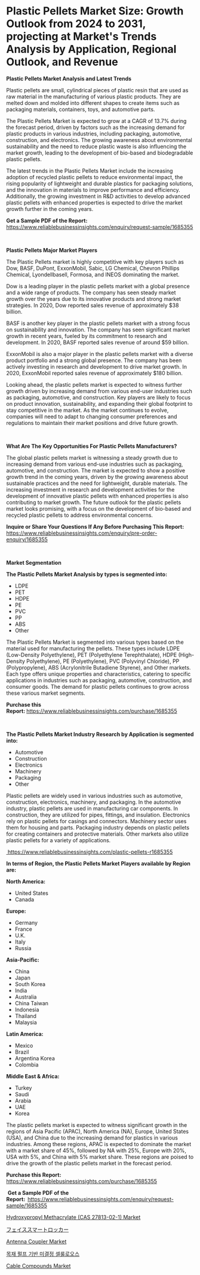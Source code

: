 <p><h1>Plastic Pellets Market Size: Growth Outlook from 2024 to 2031, projecting at Market's Trends Analysis by Application, Regional Outlook, and Revenue</h1></p><p><strong>Plastic Pellets Market Analysis and Latest Trends</strong></p>
<p><p>Plastic pellets are small, cylindrical pieces of plastic resin that are used as raw material in the manufacturing of various plastic products. They are melted down and molded into different shapes to create items such as packaging materials, containers, toys, and automotive parts.</p><p>The Plastic Pellets Market is expected to grow at a CAGR of 13.7% during the forecast period, driven by factors such as the increasing demand for plastic products in various industries, including packaging, automotive, construction, and electronics. The growing awareness about environmental sustainability and the need to reduce plastic waste is also influencing the market growth, leading to the development of bio-based and biodegradable plastic pellets.</p><p>The latest trends in the Plastic Pellets Market include the increasing adoption of recycled plastic pellets to reduce environmental impact, the rising popularity of lightweight and durable plastics for packaging solutions, and the innovation in materials to improve performance and efficiency. Additionally, the growing investment in R&D activities to develop advanced plastic pellets with enhanced properties is expected to drive the market growth further in the coming years.</p></p>
<p><strong>Get a Sample PDF of the Report:&nbsp;</strong> <a href="https://www.reliablebusinessinsights.com/enquiry/request-sample/1685355">https://www.reliablebusinessinsights.com/enquiry/request-sample/1685355</a></p>
<p>&nbsp;</p>
<p><strong>Plastic Pellets Major Market Players</strong></p>
<p><p>The Plastic Pellets market is highly competitive with key players such as Dow, BASF, DuPont, ExxonMobil, Sabic, LG Chemical, Chevron Phillips Chemical, Lyondellbasell, Formosa, and INEOS dominating the market. </p><p>Dow is a leading player in the plastic pellets market with a global presence and a wide range of products. The company has seen steady market growth over the years due to its innovative products and strong market strategies. In 2020, Dow reported sales revenue of approximately $38 billion.</p><p>BASF is another key player in the plastic pellets market with a strong focus on sustainability and innovation. The company has seen significant market growth in recent years, fueled by its commitment to research and development. In 2020, BASF reported sales revenue of around $59 billion.</p><p>ExxonMobil is also a major player in the plastic pellets market with a diverse product portfolio and a strong global presence. The company has been actively investing in research and development to drive market growth. In 2020, ExxonMobil reported sales revenue of approximately $180 billion.</p><p>Looking ahead, the plastic pellets market is expected to witness further growth driven by increasing demand from various end-user industries such as packaging, automotive, and construction. Key players are likely to focus on product innovation, sustainability, and expanding their global footprint to stay competitive in the market. As the market continues to evolve, companies will need to adapt to changing consumer preferences and regulations to maintain their market positions and drive future growth.</p></p>
<p>&nbsp;</p>
<p><strong>What Are The Key Opportunities For Plastic Pellets Manufacturers?</strong></p>
<p><p>The global plastic pellets market is witnessing a steady growth due to increasing demand from various end-use industries such as packaging, automotive, and construction. The market is expected to show a positive growth trend in the coming years, driven by the growing awareness about sustainable practices and the need for lightweight, durable materials. The increasing investment in research and development activities for the development of innovative plastic pellets with enhanced properties is also contributing to market growth. The future outlook for the plastic pellets market looks promising, with a focus on the development of bio-based and recycled plastic pellets to address environmental concerns.</p></p>
<p><strong>Inquire or Share Your Questions If Any Before Purchasing This Report:</strong> <a href="https://www.reliablebusinessinsights.com/enquiry/pre-order-enquiry/1685355">https://www.reliablebusinessinsights.com/enquiry/pre-order-enquiry/1685355</a></p>
<p>&nbsp;</p>
<p><strong>Market Segmentation</strong></p>
<p><strong>The Plastic Pellets Market Analysis by types is segmented into:</strong></p>
<p><ul><li>LDPE</li><li>PET</li><li>HDPE</li><li>PE</li><li>PVC</li><li>PP</li><li>ABS</li><li>Other</li></ul></p>
<p><p>The Plastic Pellets Market is segmented into various types based on the material used for manufacturing the pellets. These types include LDPE (Low-Density Polyethylene), PET (Polyethylene Terephthalate), HDPE (High-Density Polyethylene), PE (Polyethylene), PVC (Polyvinyl Chloride), PP (Polypropylene), ABS (Acrylonitrile Butadiene Styrene), and Other markets. Each type offers unique properties and characteristics, catering to specific applications in industries such as packaging, automotive, construction, and consumer goods. The demand for plastic pellets continues to grow across these various market segments.</p></p>
<p><strong>Purchase this Report:&nbsp;</strong><a href="https://www.reliablebusinessinsights.com/purchase/1685355">https://www.reliablebusinessinsights.com/purchase/1685355</a></p>
<p>&nbsp;</p>
<p><strong>The Plastic Pellets Market Industry Research by Application is segmented into:</strong></p>
<p><ul><li>Automotive</li><li>Construction</li><li>Electronics</li><li>Machinery</li><li>Packaging</li><li>Other</li></ul></p>
<p><p>Plastic pellets are widely used in various industries such as automotive, construction, electronics, machinery, and packaging. In the automotive industry, plastic pellets are used in manufacturing car components. In construction, they are utilized for pipes, fittings, and insulation. Electronics rely on plastic pellets for casings and connectors. Machinery sector uses them for housing and parts. Packaging industry depends on plastic pellets for creating containers and protective materials. Other markets also utilize plastic pellets for a variety of applications.</p></p>
<p><a href="https://www.reliablebusinessinsights.com/plastic-pellets-r1685355">&nbsp;https://www.reliablebusinessinsights.com/plastic-pellets-r1685355</a></p>
<p><strong>In terms of Region, the Plastic Pellets Market Players available by Region are:</strong></p>
<p>
    <p> <strong> North America: </strong>
        <ul>
            <li>United States</li>
            <li>Canada</li>
        </ul>
        </p> 
    <p> <strong> Europe: </strong>
        <ul>
            <li>Germany</li>
            <li>France</li>
            <li>U.K.</li>
            <li>Italy</li>
            <li>Russia</li>
        </ul>
        </p> 
    <p> <strong> Asia-Pacific: </strong>
        <ul>
            <li>China</li>
            <li>Japan</li>
            <li>South Korea</li>
            <li>India</li>
            <li>Australia</li>
            <li>China Taiwan</li>
            <li>Indonesia</li>
            <li>Thailand</li>
            <li>Malaysia</li>
        </ul>
        </p> 
    <p> <strong> Latin America: </strong>
        <ul>
            <li>Mexico</li>
            <li>Brazil</li>
            <li>Argentina Korea</li>
            <li>Colombia</li>
        </ul>
        </p> 
    <p> <strong> Middle East & Africa: </strong>
        <ul>
            <li>Turkey</li>
            <li>Saudi</li>
            <li>Arabia</li>
            <li>UAE</li>
            <li>Korea</li>
        </ul>
    </p>
    </p>
<p><p>The plastic pellets market is expected to witness significant growth in the regions of Asia Pacific (APAC), North America (NA), Europe, United States (USA), and China due to the increasing demand for plastics in various industries. Among these regions, APAC is expected to dominate the market with a market share of 45%, followed by NA with 25%, Europe with 20%, USA with 5%, and China with 5% market share. These regions are poised to drive the growth of the plastic pellets market in the forecast period.</p></p>
<p><strong>Purchase this Report: </strong><a href="https://www.reliablebusinessinsights.com/purchase/1685355">https://www.reliablebusinessinsights.com/purchase/1685355</a></p>
<p>&nbsp;<strong>Get a Sample PDF of the Report:&nbsp;&nbsp;</strong><a href="https://www.reliablebusinessinsights.com/enquiry/request-sample/1685355">https://www.reliablebusinessinsights.com/enquiry/request-sample/1685355</a></p>
<p><strong></strong></p>
<p><p><a href="https://github.com/brenzgnarento/Market-Research-Report-List-2/blob/main/hydroxypropyl-methacrylate-cas-27813-02-1-market.md">Hydroxypropyl Methacrylate (CAS 27813-02-1) Market</a></p><p><a href="https://github.com/hilmi-2a/Market-Research-Report-List-2/blob/main/8294089111092.md">フェイススマートロッカー</a></p><p><a href="https://issuu.com/reportprime-2/docs/antenna-coupler-market-size-2030.pptx">Antenna Coupler Market</a></p><p><a href="https://github.com/vsoq0zknh59/Market-Research-Report-List-2/blob/main/1416973105959.md">목재 펄프 기반 미결정 셀룰로오스</a></p><p><a href="https://github.com/jerrycopelandthomaswsqd8q/Market-Research-Report-List-3/blob/main/cable-compounds-market.md">Cable Compounds Market</a></p></p>